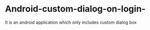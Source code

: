 # Android-custom-dialog-on-login-

It is an android application which only includes custom dialog box 
